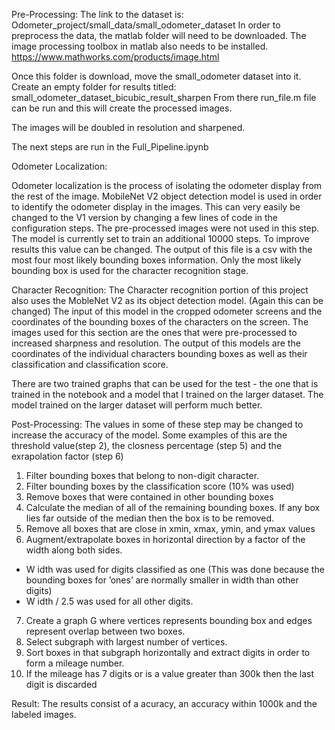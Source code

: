 Pre-Processing:
The link to the dataset is: Odometer_project/small_data/small_odometer_dataset
In order to preprocess the data, the matlab folder will need to be downloaded. The image processing toolbox in matlab also needs to be installed. https://www.mathworks.com/products/image.html

Once this folder is download, move the small_odometer dataset into it. Create an empty folder for results titled: small_odometer_dataset_bicubic_result_sharpen 
From there run_file.m file can be run and this will create the processed images. 

The images will be doubled in resolution and sharpened. 


The next steps are run in the Full_Pipeline.ipynb

Odometer Localization:

Odometer localization is the process of isolating the odometer display from the rest of the image. MobileNet V2 object detection model is used in order to identify the odometer display in the images. This can very easily be changed to the V1 version by changing a few lines of code in the configuration steps. The pre-processed images were not used in this step. The model is currently set to train an additional 10000 steps. To improve results this value can be changed. The output of this file is a csv with the most four most likely bounding boxes information.  Only the most likely bounding box is used for the character recognition stage.

Character Recognition: 
The Character recognition portion of this project also uses the MobleNet V2 as its object detection model. (Again this can be changed)  The input of this model in the cropped odometer screens and the coordinates of the bounding boxes of the characters on the screen. The images used for this section are the ones that were pre-processed to increased sharpness and resolution. The output of this models are the coordinates of the individual characters bounding boxes as well as their classification and classification score.

There are two trained graphs that can be used for the test - the one that is trained in the notebook and a model that I trained on the larger dataset. The model trained on the larger dataset will perform much better. 

Post-Processing: 
The values in some of these step may be changed to increase the accuracy of the model. Some examples of this are the threshold value(step 2), the closness percentage (step 5) and the exrapolation factor (step 6)

1. Filter bounding boxes that belong to non-digit character.
2. Filter bounding boxes by the classification score (10% was used)
3. Remove boxes that were contained in other bounding boxes
4. Calculate the median of all of the remaining bounding boxes. If any box lies far outside of
the median then the box is to be removed.
5. Remove all boxes that are close in xmin, xmax, ymin, and ymax values
6. Augment/extrapolate boxes in horizontal direction by a factor of the width along both sides.
- W idth was used for digits classified as one (This was done because the bounding boxes
for ’ones’ are normally smaller in width than other digits)
- W idth / 2.5 was used for all other digits.
7. Create a graph G where vertices represents bounding box and edges represent overlap between
two boxes.
8. Select subgraph with largest number of vertices.
9. Sort boxes in that subgraph horizontally and extract digits in order to form a mileage number.
10. If the mileage has 7 digits or is a value greater than 300k then the last digit is discarded

Result:
The results consist of a acuracy, an accuracy within 1000k and the labeled images. 

